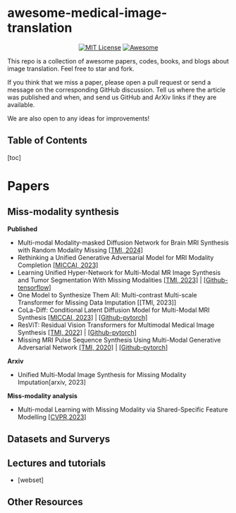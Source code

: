# awesome-medical-image-translation

<div align="center">

[![MIT License](https://img.shields.io/badge/license-MIT-green.svg)](https://opensource.org/licenses/MIT)
[![Awesome](https://awesome.re/badge.svg)](https://awesome.re)

</div>

This repo is a collection of awesome papers, codes, books, and blogs about  image translation. Feel free to star and fork.

If you think that we miss a paper, please open a pull request or send a message on the corresponding GitHub discussion. Tell us where the article was published and when, and send us GitHub and ArXiv links if they are available.

We are also open to any ideas for improvements!

<h2>
Table of Contents
</h2>

[toc]

# Papers

## Miss-modality synthesis

**Published**
+ Multi-modal Modality-masked Diffusion Network for Brain MRI Synthesis with Random Modality Missing [[TMI, 2024]](https://ieeexplore.ieee.org/document/10444695)
+ Rethinking a Unified Generative Adversarial Model for MRI Modality Completion [[MICCAI, 2023]](https://link.springer.com/chapter/10.1007/978-3-031-53767-7_14)
+ Learning Unified Hyper-Network for Multi-Modal MR Image Synthesis and Tumor Segmentation With Missing Modalities [[TMI, 2023]](https://ieeexplore.ieee.org/iel7/42/4359023/10209227.pdf) | [[Github-tensorflow]](https://github.com/HeranYang/hyper-GAE)
+ One Model to Synthesize Them All: Multi-contrast Multi-scale Transformer for Missing Data Imputation [[TMI, 2023]]
+ CoLa-Diff: Conditional Latent Diffusion Model for Multi-Modal MRI Synthesis [[MICCAI, 2023]](https://arxiv.org/abs/2303.14081) | [[Github-pytorch]](https://github.com/SeeMeInCrown/CoLa_Diff_MultiModal_MRI_Synthesis)
+ ResViT: Residual Vision Transformers for Multimodal Medical Image Synthesis [[TMI, 2022]](https://arxiv.org/pdf/2106.16031) | [[Github-pytorch]](https://github.com/icon-lab/ResViT)
+ Missing MRI Pulse Sequence Synthesis Using Multi-Modal Generative Adversarial Network [[TMI, 2020]](https://arxiv.org/pdf/1904.12200) | [[Github-pytorch]](https://github.com/trane293/mm-gan)

**Arxiv**
+ Unified Multi-Modal Image Synthesis for Missing Modality Imputation[arxiv, 2023]

**Miss-modality analysis**

+ Multi-modal Learning with Missing Modality via Shared-Specific Feature Modelling [[CVPR,2023]](https://openaccess.thecvf.com/content/CVPR2023/papers/Wang_Multi-Modal_Learning_With_Missing_Modality_via_Shared-Specific_Feature_Modelling_CVPR_2023_paper.pdf)
## Datasets and Surverys

## Lectures and tutorials

+ [webset]

## Other Resources
